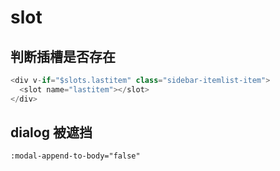 # slot

## 判断插槽是否存在

```js
<div v-if="$slots.lastitem" class="sidebar-itemlist-item">
  <slot name="lastitem"></slot>
</div>
```

## dialog 被遮挡 
```
:modal-append-to-body="false"
```


